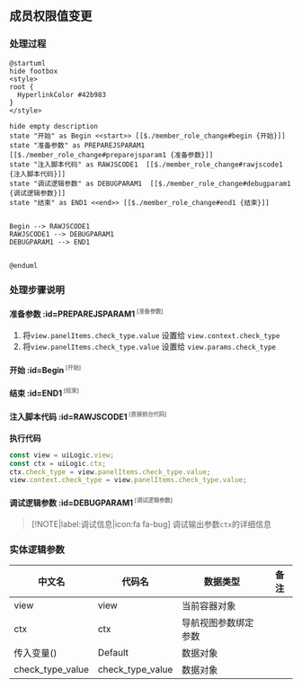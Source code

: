 ## 成员权限值变更 <!-- {docsify-ignore-all} -->

   

### 处理过程

```plantuml
@startuml
hide footbox
<style>
root {
  HyperlinkColor #42b983
}
</style>

hide empty description
state "开始" as Begin <<start>> [[$./member_role_change#begin {开始}]]
state "准备参数" as PREPAREJSPARAM1  [[$./member_role_change#preparejsparam1 {准备参数}]]
state "注入脚本代码" as RAWJSCODE1  [[$./member_role_change#rawjscode1 {注入脚本代码}]]
state "调试逻辑参数" as DEBUGPARAM1  [[$./member_role_change#debugparam1 {调试逻辑参数}]]
state "结束" as END1 <<end>> [[$./member_role_change#end1 {结束}]]


Begin --> RAWJSCODE1
RAWJSCODE1 --> DEBUGPARAM1
DEBUGPARAM1 --> END1


@enduml
```


### 处理步骤说明

#### 准备参数 :id=PREPAREJSPARAM1<sup class="footnote-symbol"> <font color=gray size=1>[准备参数]</font></sup>



1. 将`view.panelItems.check_type.value` 设置给  `view.context.check_type`
2. 将`view.panelItems.check_type.value` 设置给  `view.params.check_type`

#### 开始 :id=Begin<sup class="footnote-symbol"> <font color=gray size=1>[开始]</font></sup>




#### 结束 :id=END1<sup class="footnote-symbol"> <font color=gray size=1>[结束]</font></sup>




#### 注入脚本代码 :id=RAWJSCODE1<sup class="footnote-symbol"> <font color=gray size=1>[直接前台代码]</font></sup>



<p class="panel-title"><b>执行代码</b></p>

```javascript
const view = uiLogic.view;
const ctx = uiLogic.ctx;
ctx.check_type = view.panelItems.check_type.value;
view.context.check_type = view.panelItems.check_type.value;

```

#### 调试逻辑参数 :id=DEBUGPARAM1<sup class="footnote-symbol"> <font color=gray size=1>[调试逻辑参数]</font></sup>



> [!NOTE|label:调试信息|icon:fa fa-bug]
> 调试输出参数`ctx`的详细信息



### 实体逻辑参数

|    中文名   |    代码名    |  数据类型      |备注 |
| --------| --------| --------  | --------   |
|view|view|当前容器对象||
|ctx|ctx|导航视图参数绑定参数||
|传入变量(<i class="fa fa-check"/></i>)|Default|数据对象||
|check_type_value|check_type_value|数据对象||
